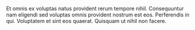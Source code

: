 Et omnis ex voluptas natus provident rerum tempore nihil. Consequuntur nam eligendi sed voluptas omnis provident nostrum est eos. Perferendis in qui. Voluptatem et sint eos quaerat. Quisquam ut nihil non facere.
